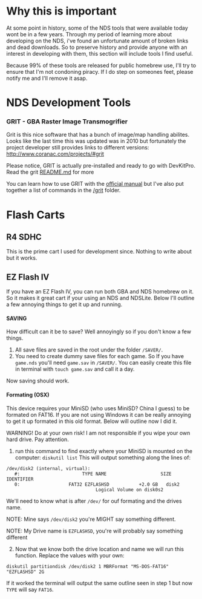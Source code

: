 # Why this is important

At some point in history, some of the NDS tools that were available today wont be in a few years. Through my period of learning more about developing on the NDS, i've found an unfortunate amount of broken links and dead downloads. So to preserve history and provide anyone with an interest in developing with them, this section will include tools I find useful.

Because 99% of these tools are released for public homebrew use, I'll try to ensure that I'm not condoning piracy. If I do step on someones feet, please notify me and I'll remove it asap.

# NDS Development Tools

### GRIT - GBA Raster Image Transmogrifier
Grit is this nice software that has a bunch of image/map handling abilites. Looks like the last time this was updated was in 2010 but fortunately the project developer still provides links to different versions: http://www.coranac.com/projects/#grit

Please notice, GRIT is actually pre-installed and ready to go with DevKitPro. Read the grit [README.md](grit/README.md) for more

You can learn how to use GRIT with the [official manual](http://www.coranac.com/man/grit/html/index.htm) but I've also put together a list of commands in the [/grit](grit/README.md) folder.

# Flash Carts
## R4 SDHC
This is the prime cart I used for development since. Nothing to write about but it works.

## EZ Flash IV
If you have an EZ Flash IV, you can run both GBA and NDS homebrew on it. So it makes it great cart if your using an NDS and NDSLite. Below I'll outline a few annoying things to get it up and running.

#### SAVING
How difficult can it be to save? Well annoyingly so if you don't know a few things.

1. All save files are saved in the root under the folder `/SAVER/`.
2. You need to create dummy save files for each game. So If you have `game.nds` you'll need `game.sav` in `/SAVER/`. You can easily create this file in terminal with `touch game.sav` and call it a day.

Now saving should work.

#### Formating (OSX)
This device requires your MiniSD (who uses MiniSD? China I guess) to be formated on FAT16. If you are not using Windows it can be really annoying to get it up formated in this old format. Below will outline now I did it.

WARNING! Do at your own risk! I am not responsible if you wipe your own hard drive. Pay attention.

1. run this command to find exactly where your MiniSD is mounted on the computer: `diskutil list`
This will output something along the lines of:

````
/dev/disk2 (internal, virtual):
   #:                       TYPE NAME                    SIZE       IDENTIFIER
   0:                  FAT32 EZFLASHSD           +2.0 GB   disk2
                                 Logical Volume on disk0s2
````
We'll need to know what is after `/dev/` for ouf formating and the drives name.

NOTE: Mine says `/dev/disk2` you're MIGHT say something different.

NOTE: My Drive name is `EZFLASHSD`, you're will probably say something different

2. Now that we know both the drive location and name we will run this function. Replace the values with your own:

````
diskutil partitiondisk /dev/disk2 1 MBRFormat "MS-DOS-FAT16" "EZFLASHSD" 2G
````

If it worked the terminal will output the same outline seen in step 1 but now `TYPE` will say `FAT16`.

